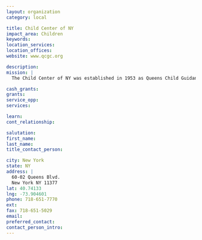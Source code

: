 ```yaml
---
layout: organization
category: local

title: Child Center of NY
impact_area: Children
keywords: 
location_services: 
location_offices: 
website: www.qcgc.org

description: 
mission: |
  The Child Center of NY was established in 1953 as Queens Child Guidance Center, a family-focused non-profit organization. Our vision is that all children grow up to feel loved, secure and self-confident; to succeed in school and later work; and to have the sensitivity to be effective citizens of the world community. Our programs are universally dedicated to achieving this vision for the children of Queens. We are effective because we treasure the individual capacities of children and help them flourish within their families, schools, communities and cultural environment. We employ a highly skilled bi-lingual and bi-cultural staff who love children and are dedicated to their happiness and success.

cash_grants: 
grants: 
service_opp: 
services: 

learn: 
cont_relationship: 

salutation: 
first_name: 
last_name: 
title_contact_person: 

city: New York
state: NY
address: |
  60-02 Queens Blvd.  
  New York NY 11377
lat: 40.74133
lng: -73.904601
phone: 718-651-7770
ext: 
fax: 718-651-5029
email: 
preferred_contact: 
contact_person_intro: 
---
```

